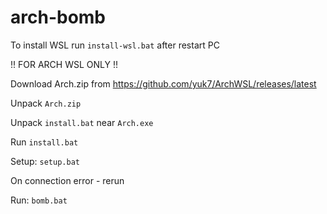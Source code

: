 # arch-bomb

To install WSL run `install-wsl.bat` after restart PC

!! FOR ARCH WSL ONLY !!

Download Arch.zip from https://github.com/yuk7/ArchWSL/releases/latest

Unpack `Arch.zip`

Unpack `install.bat` near `Arch.exe`

Run `install.bat`

Setup: `setup.bat`

On connection error - rerun

Run: `bomb.bat`
